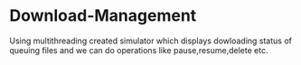 # Download-Management
Using multithreading created simulator which displays dowloading status of queuing files and we can do operations like pause,resume,delete etc. 

